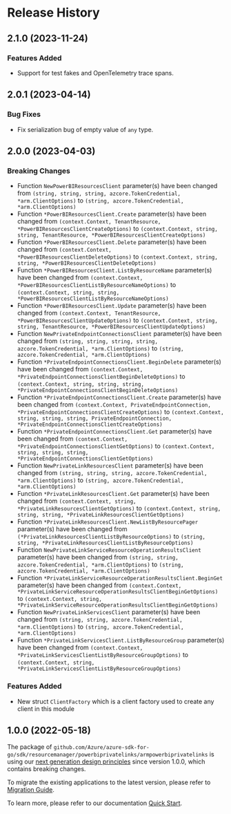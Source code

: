 # Release History

## 2.1.0 (2023-11-24)
### Features Added

- Support for test fakes and OpenTelemetry trace spans.


## 2.0.1 (2023-04-14)
### Bug Fixes

- Fix serialization bug of empty value of `any` type.


## 2.0.0 (2023-04-03)
### Breaking Changes

- Function `NewPowerBIResourcesClient` parameter(s) have been changed from `(string, string, string, azcore.TokenCredential, *arm.ClientOptions)` to `(string, azcore.TokenCredential, *arm.ClientOptions)`
- Function `*PowerBIResourcesClient.Create` parameter(s) have been changed from `(context.Context, TenantResource, *PowerBIResourcesClientCreateOptions)` to `(context.Context, string, string, TenantResource, *PowerBIResourcesClientCreateOptions)`
- Function `*PowerBIResourcesClient.Delete` parameter(s) have been changed from `(context.Context, *PowerBIResourcesClientDeleteOptions)` to `(context.Context, string, string, *PowerBIResourcesClientDeleteOptions)`
- Function `*PowerBIResourcesClient.ListByResourceName` parameter(s) have been changed from `(context.Context, *PowerBIResourcesClientListByResourceNameOptions)` to `(context.Context, string, string, *PowerBIResourcesClientListByResourceNameOptions)`
- Function `*PowerBIResourcesClient.Update` parameter(s) have been changed from `(context.Context, TenantResource, *PowerBIResourcesClientUpdateOptions)` to `(context.Context, string, string, TenantResource, *PowerBIResourcesClientUpdateOptions)`
- Function `NewPrivateEndpointConnectionsClient` parameter(s) have been changed from `(string, string, string, string, azcore.TokenCredential, *arm.ClientOptions)` to `(string, azcore.TokenCredential, *arm.ClientOptions)`
- Function `*PrivateEndpointConnectionsClient.BeginDelete` parameter(s) have been changed from `(context.Context, *PrivateEndpointConnectionsClientBeginDeleteOptions)` to `(context.Context, string, string, string, *PrivateEndpointConnectionsClientBeginDeleteOptions)`
- Function `*PrivateEndpointConnectionsClient.Create` parameter(s) have been changed from `(context.Context, PrivateEndpointConnection, *PrivateEndpointConnectionsClientCreateOptions)` to `(context.Context, string, string, string, PrivateEndpointConnection, *PrivateEndpointConnectionsClientCreateOptions)`
- Function `*PrivateEndpointConnectionsClient.Get` parameter(s) have been changed from `(context.Context, *PrivateEndpointConnectionsClientGetOptions)` to `(context.Context, string, string, string, *PrivateEndpointConnectionsClientGetOptions)`
- Function `NewPrivateLinkResourcesClient` parameter(s) have been changed from `(string, string, string, azcore.TokenCredential, *arm.ClientOptions)` to `(string, azcore.TokenCredential, *arm.ClientOptions)`
- Function `*PrivateLinkResourcesClient.Get` parameter(s) have been changed from `(context.Context, string, *PrivateLinkResourcesClientGetOptions)` to `(context.Context, string, string, string, *PrivateLinkResourcesClientGetOptions)`
- Function `*PrivateLinkResourcesClient.NewListByResourcePager` parameter(s) have been changed from `(*PrivateLinkResourcesClientListByResourceOptions)` to `(string, string, *PrivateLinkResourcesClientListByResourceOptions)`
- Function `NewPrivateLinkServiceResourceOperationResultsClient` parameter(s) have been changed from `(string, string, azcore.TokenCredential, *arm.ClientOptions)` to `(string, azcore.TokenCredential, *arm.ClientOptions)`
- Function `*PrivateLinkServiceResourceOperationResultsClient.BeginGet` parameter(s) have been changed from `(context.Context, *PrivateLinkServiceResourceOperationResultsClientBeginGetOptions)` to `(context.Context, string, *PrivateLinkServiceResourceOperationResultsClientBeginGetOptions)`
- Function `NewPrivateLinkServicesClient` parameter(s) have been changed from `(string, string, azcore.TokenCredential, *arm.ClientOptions)` to `(string, azcore.TokenCredential, *arm.ClientOptions)`
- Function `*PrivateLinkServicesClient.ListByResourceGroup` parameter(s) have been changed from `(context.Context, *PrivateLinkServicesClientListByResourceGroupOptions)` to `(context.Context, string, *PrivateLinkServicesClientListByResourceGroupOptions)`

### Features Added

- New struct `ClientFactory` which is a client factory used to create any client in this module


## 1.0.0 (2022-05-18)

The package of `github.com/Azure/azure-sdk-for-go/sdk/resourcemanager/powerbiprivatelinks/armpowerbiprivatelinks` is using our [next generation design principles](https://azure.github.io/azure-sdk/general_introduction.html) since version 1.0.0, which contains breaking changes.

To migrate the existing applications to the latest version, please refer to [Migration Guide](https://aka.ms/azsdk/go/mgmt/migration).

To learn more, please refer to our documentation [Quick Start](https://aka.ms/azsdk/go/mgmt).